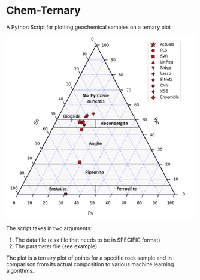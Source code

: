 # Chem-Ternary
A Python Script for plotting geochemical samples on a ternary plot

![Chem-ternary-plot-example](./img/plot-img.png)

The script takes in two arguments:
1) The data file (xlsx file that needs to be in SPECIFIC format)
2) The parameter file (see example)

The plot is a ternary plot of points for a specific rock sample and in comparison from its actual composition to various machine learning algorithms.

